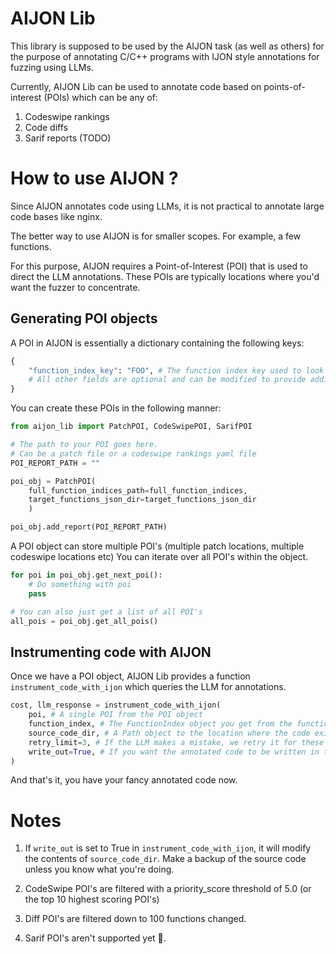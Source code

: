 # AIJON Lib

This library is supposed to be used by the AIJON task (as well as others) for the purpose of annotating C/C++ programs with IJON style annotations for fuzzing using LLMs.

Currently, AIJON Lib can be used to annotate code based on points-of-interest (POIs) which can be any of:
1. Codeswipe rankings
2. Code diffs
3. Sarif reports (TODO)


# How to use AIJON ?

Since AIJON annotates code using LLMs, it is not practical to annotate large code bases like nginx.

The better way to use AIJON is for smaller scopes. For example, a few functions.

For this purpose, AIJON requires a Point-of-Interest (POI) that is used to direct the LLM annotations.
These POIs are typically locations where you'd want the fuzzer to concentrate.

## Generating POI objects

A POI in AIJON is essentially a dictionary containing the following keys:
```python
{
    "function_index_key": "FOO", # The function index key used to look up functions in the function resolver
    # All other fields are optional and can be modified to provide additional info regarding the POI to the LLM.
}
```

You can create these POIs in the following manner:

```python
from aijon_lib import PatchPOI, CodeSwipePOI, SarifPOI

# The path to your POI goes here.
# Can be a patch file or a codeswipe rankings yaml file
POI_REPORT_PATH = ""

poi_obj = PatchPOI(
    full_function_indices_path=full_function_indices,
    target_functions_json_dir=target_functions_json_dir
    )

poi_obj.add_report(POI_REPORT_PATH)
```

A POI object can store multiple POI's (multiple patch locations, multiple codeswipe locations etc)
You can iterate over all POI's within the object.

```python
for poi in poi_obj.get_next_poi():
    # Do something with poi
    pass

# You can also just get a list of all POI's
all_pois = poi_obj.get_all_pois()
```

## Instrumenting code with AIJON

Once we have a POI object, AIJON Lib provides a function `instrument_code_with_ijon` which queries the LLM for annotations.

```python
cost, llm_response = instrument_code_with_ijon(
    poi, # A single POI from the POI object
    function_index, # The FunctionIndex object you get from the function resolver
    source_code_dir, # A Path object to the location where the code exists
    retry_limit=3, # If the LLM makes a mistake, we retry it for these many iterations
    write_out=True, # If you want the annotated code to be written in the source_code_dir
)
```

And that's it, you have your fancy annotated code now.


# Notes
1. If `write_out` is set to True in `instrument_code_with_ijon`, it will modify the contents of `source_code_dir`. Make a backup of the source code unless you know what you're doing.

2. CodeSwipe POI's are filtered with a priority_score threshold of 5.0 (or the top 10 highest scoring POI's)

3. Diff POI's are filtered down to 100 functions changed.

4. Sarif POI's aren't supported yet 🙂.